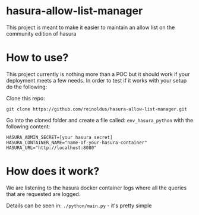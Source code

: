 # hasura-allow-list-manager

This project is meant to make it easier to maintain an allow list on the community edition of hasura

# How to use?

This project currently is nothing more than a POC but it should work if your deployment meets a few needs. In order to test if it works with your setup do the following:

Clone this repo:
```
git clone https://github.com/reinoldus/hasura-allow-list-manager.git
```

Go into the cloned folder and create a file called: `env_hasura_python` with the following content:
```
HASURA_ADMIN_SECRET=[your hasura secret]
HASURA_CONTAINER_NAME="name-of-your-hasura-container"
HASURA_URL="http://localhost:8080"
```


# How does it work?

We are listening to the hasura docker container logs where all the queries that are requested are logged.

Details can be seen in: `./python/main.py` - it's pretty simple

